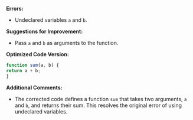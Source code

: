 **Errors:**

* Undeclared variables `a` and `b`.

**Suggestions for Improvement:**

* Pass `a` and `b` as arguments to the function.

**Optimized Code Version:**

```javascript
function sum(a, b) {
return a + b;
}
```

**Additional Comments:**

* The corrected code defines a function `sum` that takes two arguments, `a` and `b`, and returns their sum. This
resolves the original error of using undeclared variables.